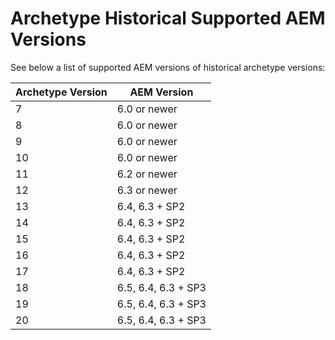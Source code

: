 # Archetype Historical Supported AEM Versions

See below a list of supported AEM versions of historical archetype versions:

Archetype Version | AEM Version
------------------|-------------
7                 | 6.0 or newer
8                 | 6.0 or newer
9                 | 6.0 or newer
10                | 6.0 or newer
11                | 6.2 or newer
12                | 6.3 or newer
13                | 6.4, 6.3 + SP2
14                | 6.4, 6.3 + SP2
15                | 6.4, 6.3 + SP2
16                | 6.4, 6.3 + SP2
17                | 6.4, 6.3 + SP2
18                | 6.5, 6.4, 6.3 + SP3
19                | 6.5, 6.4, 6.3 + SP3
20                | 6.5, 6.4, 6.3 + SP3